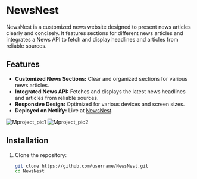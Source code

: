 # NewsNest

NewsNest is a customized news website designed to present news articles clearly and concisely. It features sections for different news articles and integrates a News API to fetch and display headlines and articles from reliable sources.

## Features

- **Customized News Sections:** Clear and organized sections for various news articles.
- **Integrated News API:** Fetches and displays the latest news headlines and articles from reliable sources.
- **Responsive Design:** Optimized for various devices and screen sizes.
- **Deployed on Netlify:** Live at [NewsNest](https://aniket3s.github.io/NewsNest/).


![Mproject_pic1](https://github.com/user-attachments/assets/b94b9aa1-4594-49c1-940d-519eee909e1e)
![Mproject_pic2](https://github.com/user-attachments/assets/d1c5b975-a6e9-46a2-8b89-9a67328539a7)



## Installation

1. Clone the repository:
   ```bash
   git clone https://github.com/username/NewsNest.git
   cd NewsNest
